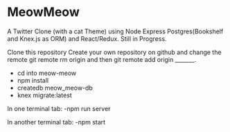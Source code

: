 # MeowMeow
A Twitter Clone (with a cat Theme) using Node Express Postgres(Bookshelf and Knex.js as ORM) and React/Redux. Still in Progress.

Clone this repository
Create your own repository on github and change the remote git remote rm origin and then git remote add origin _______.

- cd into meow-meow
- npm install
- createdb meow_meow-db
- knex migrate:latest

In one terminal tab:
-npm run server

In another terminal tab:
-npm start
